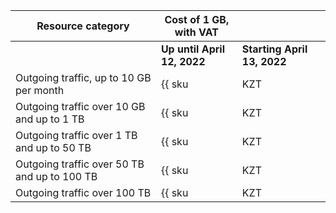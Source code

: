 | Resource category | Cost of 1 GB, with VAT | |
| --- | --- | --- |
| | **Up until April 12, 2022** | **Starting April 13, 2022** |
| Outgoing traffic, up to 10 GB per month | {{ sku|KZT|storage.api.network.inet.egress|string }} | {{ sku|KZT|storage.api.network.inet.egress|string }} |
| Outgoing traffic over 10 GB and up to 1 TB | {{ sku|KZT|storage.api.network.inet.egress|pricingRate.10|string }} | ₸7.65 |
| Outgoing traffic over 1 TB and up to 50 TB | {{ sku|KZT|storage.api.network.inet.egress|pricingRate.1024|string }} | ₸6.40 |
| Outgoing traffic over 50 TB and up to 100 TB | {{ sku|KZT|storage.api.network.inet.egress|pricingRate.51200|string }} | ₸6.00 |
| Outgoing traffic over 100 TB | {{ sku|KZT|storage.api.network.inet.egress|pricingRate.102400|string }} | ₸5.75 |
